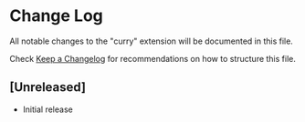 # Change Log
All notable changes to the "curry" extension will be documented in this file.

Check [Keep a Changelog](http://keepachangelog.com/) for recommendations on how to structure this file.

## [Unreleased]
- Initial release